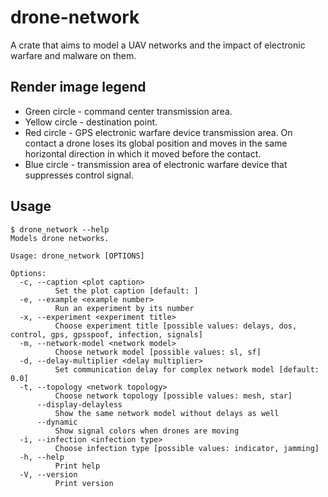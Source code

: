 # drone-network

A crate that aims to model a UAV networks and the impact of electronic warfare and malware on them.

## Render image legend

* Green circle - command center transmission area.
* Yellow circle - destination point.
* Red circle - GPS electronic warfare device transmission area.
  On contact a drone loses its global position and moves in the same horizontal direction in which it moved before the contact.
* Blue circle - transmission area of electronic warfare device that suppresses control signal.

## Usage

```shell
$ drone_network --help
Models drone networks.

Usage: drone_network [OPTIONS]

Options:
  -c, --caption <plot caption>
          Set the plot caption [default: ]
  -e, --example <example number>
          Run an experiment by its number
  -x, --experiment <experiment title>
          Choose experiment title [possible values: delays, dos, control, gps, gpsspoof, infection, signals]
  -m, --network-model <network model>
          Choose network model [possible values: sl, sf]
  -d, --delay-multiplier <delay multiplier>
          Set communication delay for complex network model [default: 0.0]
  -t, --topology <network topology>
          Choose network topology [possible values: mesh, star]
      --display-delayless
          Show the same network model without delays as well
      --dynamic
          Show signal colors when drones are moving
  -i, --infection <infection type>
          Choose infection type [possible values: indicator, jamming]
  -h, --help
          Print help
  -V, --version
          Print version
```
